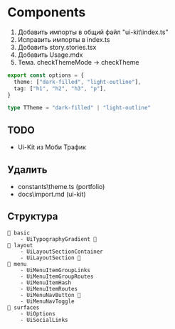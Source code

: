 # Components

1. Добавить импорты в общий файл "ui-kit\index.ts"
2. Исправить импорты в index.ts
3. Добавить story.stories.tsx
4. Добавить Usage.mdx
5. Тема. checkThemeMode -> checkTheme

```ts
export const options = {
  theme: ["dark-filled", "light-outline"],
  tag: ["h1", "h2", "h3", "p"],
}

type TTheme = "dark-filled" | "light-outline"
```

## TODO

- Ui-Kit из Моби Трафик

## Удалить

- constants\theme.ts (portfolio)
- docs\import.md (ui-kit)

## Структура

```
📂 basic
    - UiTypographyGradient 💎
📂 layout
    - UiLayoutSectionContainer
    - UiLayoutSection 💎
📂 menu
    - UiMenuItemGroupLinks
    - UiMenuItemGroupRoutes
    - UiMenuItemHash
    - UiMenuItemRoutes
    - UiMenuNavButton 💎
    - UiMenuNavToggle
📂 surfaces
    - UiOptions
    - UiSocialLinks
```

